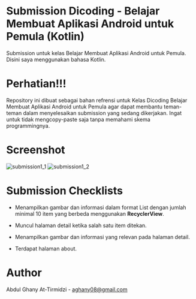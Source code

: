 # Submission Dicoding - Belajar Membuat Aplikasi Android untuk Pemula (Kotlin)

Submission untuk kelas Belajar Membuat Aplikasi Android untuk Pemula. Disini saya menggunakan bahasa Kotlin.

# Perhatian!!!

Repository ini dibuat sebagai bahan refrensi untuk Kelas Dicoding Belajar Membuat Aplikasi Android untuk Pemula agar dapat membantu teman-teman dalam menyelesaikan submission yang sedang dikerjakan. Ingat untuk tidak mengcopy-paste saja tanpa memahami skema programmingnya.

# Screenshot

![submission1_1](https://user-images.githubusercontent.com/73926625/119997855-5e509280-bffa-11eb-8a86-b8dfe7ccfd56.jpeg)
![submission1_2](https://user-images.githubusercontent.com/73926625/119997859-601a5600-bffa-11eb-8df6-88f66cfeac97.jpeg)

# Submission Checklists

- Menampilkan gambar dan informasi dalam format List dengan jumlah minimal 10 item yang berbeda menggunakan **RecyclerView**.

- Muncul halaman detail ketika salah satu item ditekan.

- Menampilkan gambar dan informasi yang relevan pada halaman detail.

- Terdapat halaman about.

# Author

Abdul Ghany At-Tirmidzi - aghany08@gmail.com
